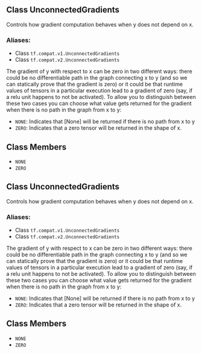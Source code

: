 ## Class UnconnectedGradients

Controls how gradient computation behaves when y does not depend on x.
### Aliases:
- Class `tf.compat.v1.UnconnectedGradients`
- Class `tf.compat.v2.UnconnectedGradients`

The gradient of y with respect to x can be zero in two different ways: there could be no differentiable path in the graph connecting x to y (and so we can statically prove that the gradient is zero) or it could be that runtime values of tensors in a particular execution lead to a gradient of zero (say, if a relu unit happens to not be activated). To allow you to distinguish between these two cases you can choose what value gets returned for the gradient when there is no path in the graph from x to y:
- `NONE`: Indicates that [None] will be returned if there is no path from x to y
- `ZERO`: Indicates that a zero tensor will be returned in the shape of x.
## Class Members
- `NONE`
- `ZERO`
## Class UnconnectedGradients

Controls how gradient computation behaves when y does not depend on x.
### Aliases:
- Class `tf.compat.v1.UnconnectedGradients`
- Class `tf.compat.v2.UnconnectedGradients`

The gradient of y with respect to x can be zero in two different ways: there could be no differentiable path in the graph connecting x to y (and so we can statically prove that the gradient is zero) or it could be that runtime values of tensors in a particular execution lead to a gradient of zero (say, if a relu unit happens to not be activated). To allow you to distinguish between these two cases you can choose what value gets returned for the gradient when there is no path in the graph from x to y:
- `NONE`: Indicates that [None] will be returned if there is no path from x to y
- `ZERO`: Indicates that a zero tensor will be returned in the shape of x.
## Class Members
- `NONE`
- `ZERO`
